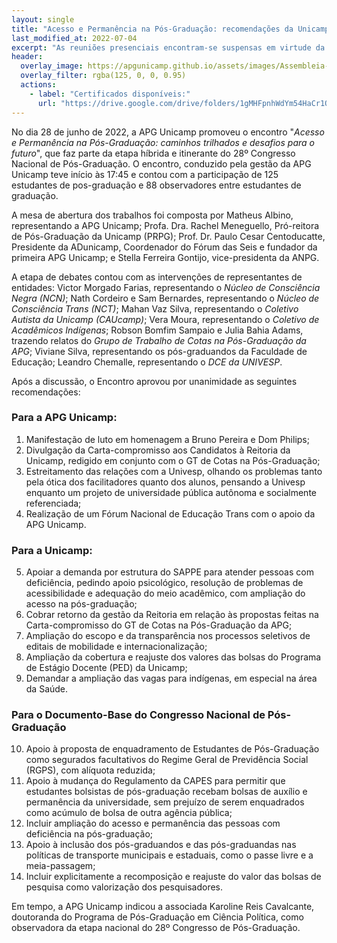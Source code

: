 ```yaml
---
layout: single
title: "Acesso e Permanência na Pós-Graduação: recomendações da Unicamp ao Congresso Nacional de Pós-Graduação"
last_modified_at: 2022-07-04
excerpt: "As reuniões presenciais encontram-se suspensas em virtude da pandemia da Covid-19."
header:
  overlay_image: https://apgunicamp.github.io/assets/images/Assembleia-1.jpeg
  overlay_filter: rgba(125, 0, 0, 0.95)
  actions:
    - label: "Certificados disponíveis:"
      url: "https://drive.google.com/drive/folders/1gMHFpnhWdYm54HaCr1QrhaqILWXwuKyo?usp=sharing"
---
```

No dia 28 de junho de 2022, a APG Unicamp promoveu o encontro "*Acesso e Permanência na Pós-Graduação: caminhos trilhados e desafios para o futuro*", que faz parte da etapa híbrida e itinerante do 28º Congresso Nacional de Pós-Graduação. O encontro, conduzido pela gestão da APG Unicamp teve início às 17:45 e contou com a participação de 125 estudantes de pos-graduação e 88 observadores entre estudantes de graduação.

A mesa de abertura dos trabalhos foi composta por Matheus Albino, representando a APG Unicamp; Profa. Dra. Rachel Meneguello, Pró-reitora de Pós-Graduação da Unicamp (PRPG); Prof. Dr. Paulo Cesar Centoducatte, Presidente da ADunicamp, Coordenador do Fórum das Seis e fundador da primeira APG Unicamp; e Stella Ferreira Gontijo, vice-presidenta da ANPG.

A etapa de debates contou com as intervenções de representantes de entidades: Victor Morgado Farias, representando o *Núcleo de Consciência Negra (NCN)*; Nath Cordeiro e Sam Bernardes, representando o *Núcleo de Consciência Trans (NCT)*; Mahan Vaz Silva, representando o *Coletivo Autista da Unicamp (CAUcamp)*; Vera Moura, representando o *Coletivo de Acadêmicos Indígenas*; Robson Bomfim Sampaio e Julia Bahia Adams, trazendo relatos do *Grupo de Trabalho de Cotas na Pós-Graduação da APG*; Viviane Silva, representando os pós-graduandos da Faculdade de Educação; Leandro Chemalle, representando o *DCE da UNIVESP*.

Após a discussão, o Encontro aprovou por unanimidade as seguintes recomendações:

### Para a APG Unicamp:

1. Manifestação de luto em homenagem a Bruno Pereira e Dom Philips;
2. Divulgação da Carta-compromisso aos Candidatos à Reitoria da Unicamp, redigido em conjunto com o GT de Cotas na Pós-Graduação;
3. Estreitamento das relações com a Univesp, olhando os problemas tanto pela ótica dos facilitadores quanto dos alunos, pensando a Univesp enquanto um projeto de universidade pública autônoma e socialmente referenciada;
4. Realização de um Fórum Nacional de Educação Trans com o apoio da APG Unicamp.

### Para a Unicamp:

5. Apoiar a demanda por estrutura do SAPPE para atender pessoas com deficiência, pedindo apoio psicológico, resolução de problemas de acessibilidade e adequação do meio acadêmico, com ampliação do acesso na pós-graduação;
6. Cobrar retorno da gestão da Reitoria em relação às propostas feitas na Carta-compromisso do GT de Cotas na Pós-Graduação da APG;
7. Ampliação do escopo e da transparência nos processos seletivos de editais de mobilidade e internacionalização;
8. Ampliação da cobertura e reajuste dos valores das bolsas do Programa de Estágio Docente (PED) da Unicamp;
9. Demandar a ampliação das vagas para indígenas, em especial na área da Saúde.

### Para o Documento-Base do Congresso Nacional de Pós-Graduação

10. Apoio à proposta de enquadramento de Estudantes de Pós-Graduação como segurados facultativos do Regime Geral de Previdência Social (RGPS), com alíquota reduzida;
11. Apoio à mudança do Regulamento da CAPES para permitir que estudantes bolsistas de pós-graduação recebam bolsas de auxílio e permanência da universidade, sem prejuízo de serem enquadrados como acúmulo de bolsa de outra agência pública;
12. Incluir ampliação do acesso e permanência das pessoas com deficiência na pós-graduação;
13. Apoio à inclusão dos pós-graduandos e das pós-graduandas nas políticas de transporte municipais e estaduais, como o passe livre e a meia-passagem;
14. Incluir explicitamente a recomposição e reajuste do valor das bolsas de pesquisa como valorização dos pesquisadores.

Em tempo, a APG Unicamp indicou a associada Karoline Reis Cavalcante, doutoranda do Programa de Pós-Graduação em Ciência Política, como observadora da etapa nacional do 28º Congresso de Pós-Graduação.
